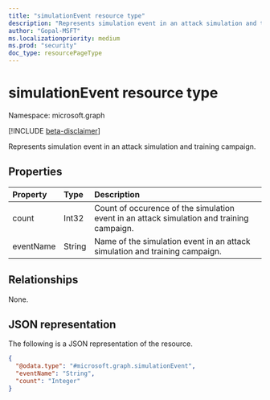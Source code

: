```yaml
---
title: "simulationEvent resource type"
description: "Represents simulation event in an attack simulation and training campaign."
author: "Gopal-MSFT"
ms.localizationpriority: medium
ms.prod: "security"
doc_type: resourcePageType
---
```


# simulationEvent resource type

Namespace: microsoft.graph

[!INCLUDE [beta-disclaimer](../../includes/beta-disclaimer.md)]

Represents simulation event in an attack simulation and training campaign.

## Properties
|Property|Type|Description|
|:---|:---|:---|
|count|Int32|Count of occurence of the simulation event in an attack simulation and training campaign.|
|eventName|String|Name of the simulation event in an attack simulation and training campaign.|

## Relationships
None.

## JSON representation
The following is a JSON representation of the resource.
<!-- {
  "blockType": "resource",
  "@odata.type": "microsoft.graph.simulationEvent"
}
-->
``` json
{
  "@odata.type": "#microsoft.graph.simulationEvent",
  "eventName": "String",
  "count": "Integer"
}
```

